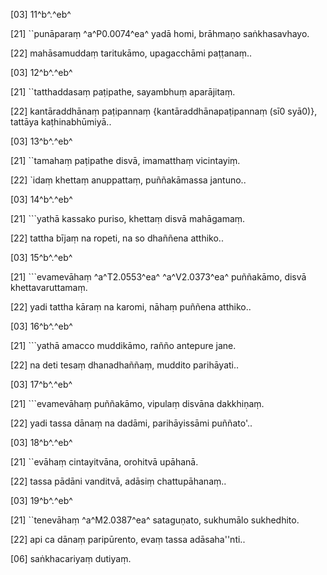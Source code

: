 [03] 11^b^.^eb^

[21] ``punāparaṃ ^a^P0.0074^ea^ yadā homi, brāhmaṇo  saṅkhasavhayo.

[22] mahāsamuddaṃ taritukāmo, upagacchāmi paṭṭanaṃ..

[03] 12^b^.^eb^

[21] ``tatthaddasaṃ paṭipathe, sayambhuṃ aparājitaṃ.

[22] kantāraddhānaṃ paṭipannaṃ {kantāraddhānapaṭipannaṃ (sī0 syā0)}, tattāya kaṭhinabhūmiyā..

[03] 13^b^.^eb^

[21] ``tamahaṃ paṭipathe disvā, imamatthaṃ vicintayiṃ.

[22] `idaṃ khettaṃ anuppattaṃ, puññakāmassa jantuno..

[03] 14^b^.^eb^

[21] ```yathā kassako puriso, khettaṃ disvā mahāgamaṃ.

[22] tattha bījaṃ na ropeti, na so dhaññena atthiko..

[03] 15^b^.^eb^

[21] ```evamevāhaṃ ^a^T2.0553^ea^ ^a^V2.0373^ea^ puññakāmo, disvā khettavaruttamaṃ.

[22] yadi tattha kāraṃ na karomi, nāhaṃ puññena atthiko..

[03] 16^b^.^eb^

[21] ```yathā amacco muddikāmo, rañño antepure jane.

[22] na deti tesaṃ dhanadhaññaṃ, muddito parihāyati..

[03] 17^b^.^eb^

[21] ```evamevāhaṃ puññakāmo, vipulaṃ disvāna dakkhiṇaṃ.

[22] yadi tassa dānaṃ na dadāmi, parihāyissāmi puññato'..

[03] 18^b^.^eb^

[21] ``evāhaṃ cintayitvāna, orohitvā upāhanā.

[22] tassa pādāni vanditvā, adāsiṃ chattupāhanaṃ..

[03] 19^b^.^eb^

[21] ``tenevāhaṃ ^a^M2.0387^ea^ sataguṇato, sukhumālo sukhedhito.

[22] api ca dānaṃ paripūrento, evaṃ tassa adāsaha''nti..

[06] saṅkhacariyaṃ dutiyaṃ.